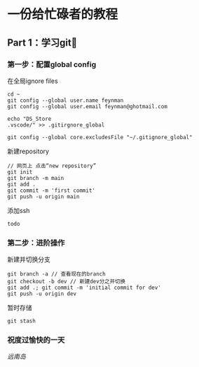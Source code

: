 # 一份给忙碌者的教程
## Part 1：学习git🔮
### 第一步：配置global config
在全局ignore files
```
cd ~
git config --global user.name feynman
git config --global user.email feynman@ghotmail.com

echo "DS_Store
.vscode/" >> .gitirgnore_global

git config --global core.excludesFile "~/.gitignore_global"
```
新建repository
```
// 网页上 点击“new repository”
git init
git branch -m main
git add .
git commit -m 'first commit'
git push -u origin main
```
添加ssh
```
todo
```

### 第二步：进阶操作
新建并切换分支
```
git branch -a // 查看现在的branch
git checkout -b dev // 新建dev分之并切换
git add .; git commit -m 'initial commit for dev'
git push -u origin dev
```
暂时存储
```
git stash
```






### 祝度过愉快的一天
*远南岛*

